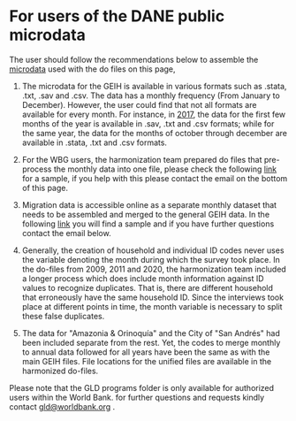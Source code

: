  # For users of the DANE public microdata 
 
The user should follow the recommendations below to assemble the [microdata](https://microdatos.dane.gov.co/catalog/MICRODATOS/about_collection/23/?per_page=5) used with the do files on this page, 

1. The microdata for the GEIH is available in various formats such as .stata, .txt, .sav and .csv. The data has a monthly frequency (From January to December). However, the user could find that not all formats are available for every month. For instance, in [2017](https://microdatos.dane.gov.co//catalog/458/get_microdata), the data for the first few months of the year is available in .sav, .txt and .csv formats; while for the same year, the data for the months of october through december are available in .stata, .txt and .csv formats.

2. For the WBG users, the harmonization team prepared do files that pre-process the monthly data into one file, please check the following [link]() for a sample, if you help with this please contact the email on the bottom of this page.

3. Migration data is accessible online as a separate monthly dataset that needs to be assembled and merged to the general GEIH data. In the following [link]() you will find a sample and if you have further questions contact the email below.

4. Generally, the creation of household and individual ID codes never uses the variable denoting the month during which the survey took place. In the do-files from 2009, 2011 and 2020, the harmonization team included a longer process which does include month information against ID values to recognize duplicates. That is, there are different household that erroneously have the same household ID. Since the interviews took place at different points in time, the month variable is necessary to split these false duplicates.

5. The data for  "Amazonia & Orinoquía" and the City of "San Andrés" had been included separate from the rest. Yet, the codes to merge monthly to annual data followed for all years have been the same as with the main GEIH files. File locations for the unified files are available in the harmonized do-files.

Please note that the GLD programs folder is only available for authorized users within the World Bank. for further questions and requests kindly contact gld@worldbank.org .





